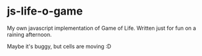 js-life-o-game
==============

My own javascript implementation of Game of Life. Written just for fun on a raining afternoon.

Maybe it's buggy, but cells are moving :D


